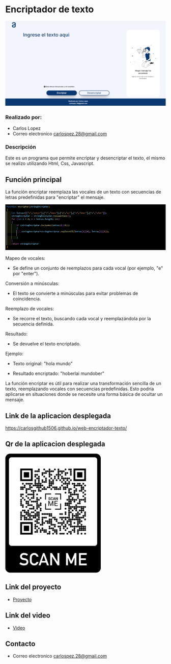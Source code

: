 # Encriptador de texto


![Imagen de la web](img_md/web.png)

### Realizado por:
- Carlos Lopez 
- Correo electronico carlospez.28@gmail.com

### Descripción
Este es un programa que permite encriptar y desencriptar el texto, el mismo se realizo utilizando Html, Css, Javascript.

## Función principal
La función encriptar reemplaza las vocales de un texto con secuencias de letras predefinidas para "encriptar" el mensaje.

![imagen de codigo](img_md/funcion_encriptar.png)

Mapeo de vocales:

- Se define un conjunto de reemplazos para cada vocal (por ejemplo, "e" por "enter").

Conversión a minúsculas:

- El texto se convierte a minúsculas para evitar problemas de coincidencia.

Reemplazo de vocales:

- Se recorre el texto, buscando cada vocal y reemplazándola por la secuencia definida.

Resultado:

- Se devuelve el texto encriptado.

Ejemplo:

- Texto original: "hola mundo"

- Resultado encriptado: "hoberlai mundober"


La función encriptar es útil para realizar una transformación sencilla de un texto, reemplazando vocales con secuencias predefinidas. Esto podría aplicarse en situaciones donde se necesite una forma básica de ocultar un mensaje.


## Link de la aplicacion desplegada
https://carlosgithub1506.github.io/web-encriptador-texto/

## Qr de la aplicacion desplegada
![Qr enlace aplicacion web](img_md/QrApp.png)


## Link del proyecto
- [Proyecto](https://github.com/carlosgithub1506/web-encriptador-texto)

## Link del video
- [Video](https://youtu.be/OiKbu5a8D8k)

## Contacto
- Correo electronico carlospez.28@gmail.com


